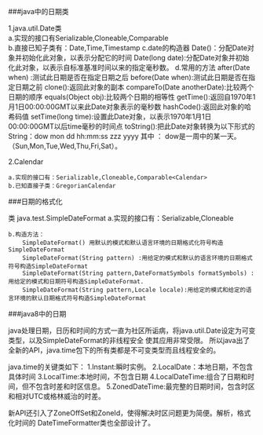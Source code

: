 ###java中的日期类

1.java.util.Date类  <br/>
    a.实现的接口有Serializable,Cloneable,Comparable<Date>  <br/>
    b.直接已知子类有：Date,Time,Timestamp
    c.date的构造器
        Date()：分配Date对象并初始化此对象，以表示分配它的时间
        Date(long date):分配Date对象并初始化此对象，以表示自标准基准时间以来的指定毫秒数。
    d.常用的方法
        after(Date when) :测试此日期是否在指定日期之后
        before(Date when):测试此日期是否在指定日期之前
        clone():返回此对象的副本
        compareTo(Date anotherDate):比较两个日期的顺序
        equals(Object obj):比较两个日期的相等性
        getTime():返回自1970年1月1日00:00:00GMT以来此Date对象表示的毫秒数
        hashCode():返回此对象的哈希码值
        setTime(long time):设置此Date对象，以表示1970年1月1日00:00:00GMT以后time毫秒的时间点
        toString():把此Date对象转换为以下形式的String：dow mon dd hh:mm:ss zzz yyyy 其中 ：
        dow是一周中的某一天。（Sun,Mon,Tue,Wed,Thu,Fri,Sat）。

2.Calendar

    a.实现的接口有：Serializable,Cloneable,Comparable<Calendar>
    b.已知直接子类：GregorianCalendar

###日期的格式化

类 java.test.SimpleDateFormat
    a.实现的接口有：Serializable,Cloneable
    
    b.构造方法：
        SimpleDateFormat() 用默认的模式和默认语言环境的日期格式化符号构造SimpleDateFormat
        SimpleDateFormat(String pattern) :用给定的模式和默认的语言环境的日期格式符号构造SimpleDateFormat
        SimpleDateFormat(String pattern,DateFormatSymbols formatSymbols) :用给定的模式和日期符号构造SimpleDateFormat.
        SimpleDateFormat(String pattern,Locale locale):用给定的模式和给定的语言环境的默认日期格式符号构造SimpleDateFormat

###java8中的日期

java处理日期，日历和时间的方式一直为社区所诟病，将java.util.Date设定为可变类型，以及SimpleDateFormat的非线程安全
使其应用非常受限。
所以java出了全新的API，java.time包下的所有类都是不可变类型而且线程安全的。

java.time的关键类如下：
1.Instant:瞬时实例。
2.LocalDate：本地日期，不包含具体时间
3.LocalTime:本地时间，不包含日期
4.LocalDateTime:组合了日期和时间，但不包含时差和时区信息。
5.ZonedDateTime:最完整的日期时间，包含时区和相对UTC或格林威治的时差。

新API还引入了ZoneOffSet和ZoneId，使得解决时区问题更为简便。解析，格式化时间的
DateTimeFormatter类也全部设计了。